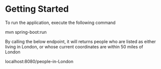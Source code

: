 # Getting Started

To run the application, execute the following command

mvn spring-boot:run

By calling the below endpoint, it will returns people who are listed as either living in London, or whose current coordinates are within 50 miles of London

localhost:8080/people-in-London
